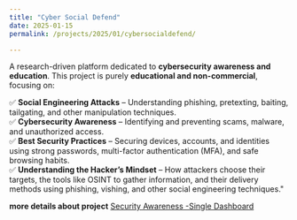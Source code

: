 ```yaml
---
title: "Cyber Social Defend"
date: 2025-01-15
permalink: /projects/2025/01/cybersocialdefend/

---
```


A research-driven platform dedicated to **cybersecurity awareness and education**. This project is purely **educational and non-commercial**, focusing on:
<!--more-->
✅ **Social Engineering Attacks** – Understanding phishing, pretexting, baiting, tailgating, and other manipulation techniques.  
✅ **Cybersecurity Awareness** – Identifying and preventing scams, malware, and unauthorized access.  
✅ **Best Security Practices** – Securing devices, accounts, and identities using strong passwords, multi-factor authentication (MFA), and safe browsing habits.  
✅ **Understanding the Hacker’s Mindset** – How attackers choose their targets, the tools like OSINT to gather information, and their delivery methods using phishing, vishing, and other social engineering techniques."

**more details about project**
[Security Awareness -Single Dashboard](https://cybersocialdefend.com/)
